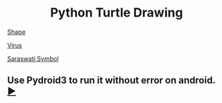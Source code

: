 <h1 align=center>Python Turtle Drawing </h1>

[Shape](drawing/shape.md)

[Virus](drawing/virus.md)

[Saraswati Symbol](drawings/saraswati.md)

## Use Pydroid3 to run it without error on android. [►](https://play.google.com/store/apps/details?id=ru.iiec.pydroid3)
